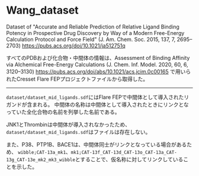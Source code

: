 # Wang_dataset

Dataset of "Accurate and Reliable Prediction of Relative Ligand Binding Potency in Prospective Drug Discovery by Way of a Modern Free-Energy Calculation Protocol and Force Field" (J. Am. Chem. Soc. 2015, 137, 7, 2695–2703) https://pubs.acs.org/doi/10.1021/ja512751q

すべてのPDBおよび化合物・中間体の情報は、Assessment of Binding Affinity via Alchemical Free-Energy Calculations (J. Chem. Inf. Model. 2020, 60, 6, 3120–3130)
https://pubs.acs.org/doi/abs/10.1021/acs.jcim.0c00165 で用いられたCresset Flare FEPプロジェクトファイルから取得した。

-----

`dataset/dataset_mid_ligands.sdf`にはFlare FEPで中間体として導入されたリガンドが含まれる。
中間体の名称は中間体として導入されたときにリンクとなっていた全化合物の名前を列挙した名前である。

JNK1とThrombinは中間体が導入されなかったため、`dataset/dataset_mid_ligands.sdf`はファイルは存在しない。

また、P38、PTP1B、BACE1は、中間体同士がリンクとなっている場合があるため、
`wibble;CAT-13a_mk1`、`mk1;CAT-13f_CAT-13d_CAT-13o_CAT-13a_CAT-13g_CAT-13e_mk2_mk3_wibble`とすることで、仮名称に対してリンクしていることを示した。
